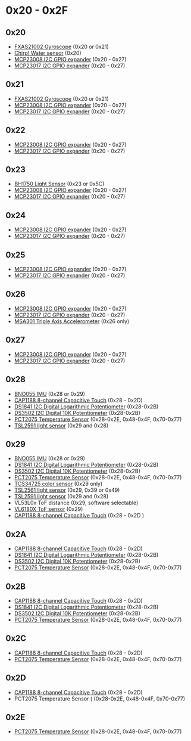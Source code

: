 # 0x20 - 0x2F

## 0x20

- [FXAS21002 Gyroscope](https://www.adafruit.com/product/3463) (0x20 or 0x21)
- [Chirp! Water sensor](https://www.adafruit.com/product/1965) (0x20)
- [MCP23008 I2C GPIO expander](https://www.adafruit.com/product/292) (0x20 - 0x27)
- [MCP23017 I2C GPIO expander](https://www.adafruit.com/product/732) (0x20 - 0x27)

## 0x21

- [FXAS21002 Gyroscope](https://www.adafruit.com/product/3463) (0x20 or 0x21)
- [MCP23008 I2C GPIO expander](https://www.adafruit.com/product/292) (0x20 - 0x27)
- [MCP23017 I2C GPIO expander](https://www.adafruit.com/product/732) (0x20 - 0x27)

## 0x22

- [MCP23008 I2C GPIO expander](https://www.adafruit.com/product/292) (0x20 - 0x27)
- [MCP23017 I2C GPIO expander](https://www.adafruit.com/product/732) (0x20 - 0x27)

## 0x23

- [BH1750 Light Sensor](https://www.adafruit.com/product/4681) (0x23 or 0x5C)
- [MCP23008 I2C GPIO expander](https://www.adafruit.com/product/292) (0x20 - 0x27)
- [MCP23017 I2C GPIO expander](https://www.adafruit.com/product/732) (0x20 - 0x27)

## 0x24

- [MCP23008 I2C GPIO expander](https://www.adafruit.com/product/292) (0x20 - 0x27)
- [MCP23017 I2C GPIO expander](https://www.adafruit.com/product/732) (0x20 - 0x27)

## 0x25

- [MCP23008 I2C GPIO expander](https://www.adafruit.com/product/292) (0x20 - 0x27)
- [MCP23017 I2C GPIO expander](https://www.adafruit.com/product/732) (0x20 - 0x27)

## 0x26

- [MCP23008 I2C GPIO expander](https://www.adafruit.com/product/292) (0x20 - 0x27)
- [MCP23017 I2C GPIO expander](https://www.adafruit.com/product/732) (0x20 - 0x27)
- [MSA301 Triple Axis Accelerometer](https://www.adafruit.com/product/4344) (0x26 only)

## 0x27

- [MCP23008 I2C GPIO expander](https://www.adafruit.com/product/292) (0x20 - 0x27)
- [MCP23017 I2C GPIO expander](https://www.adafruit.com/product/732) (0x20 - 0x27)

## 0x28

- [BNO055 IMU](https://www.adafruit.com/product/2472) (0x28 or 0x29)
- [CAP1188 8-channel Capacitive Touch](https://www.adafruit.com/product/1602) (0x28 - 0x2D)
- [DS1841 I2C Digital Logarithmic Potentiometer](https://www.adafruit.com/product/4570) (0x28-0x2B)
- [DS3502 I2C Digital 10K Potentiometer](https://www.adafruit.com/product/4286) (0x28-0x2B)
- [PCT2075 Temperature Sensor](https://www.adafruit.com/product/4369) (0x28-0x2E, 0x48-0x4F, 0x70-0x77)
- [TSL2591 light sensor](https://www.adafruit.com/product/1980) (0x29 and 0x28)

## 0x29

- [BNO055 IMU](https://www.adafruit.com/product/2472) (0x28 or 0x29)
- [DS1841 I2C Digital Logarithmic Potentiometer](https://www.adafruit.com/product/4570) (0x28-0x2B)
- [DS3502 I2C Digital 10K Potentiometer](https://www.adafruit.com/product/4286) (0x28-0x2B)
- [PCT2075 Temperature Sensor](https://www.adafruit.com/product/4369) (0x28-0x2E, 0x48-0x4F, 0x70-0x77)
- [TCS34725 color sensor](https://www.adafruit.com/product/1334) (0x29 only)
- [TSL2561 light sensor](https://www.adafruit.com/product/439) (0x29, 0x39 or 0x49)
- [TSL2591 light sensor](https://www.adafruit.com/product/1980) (0x29 and 0x28)
- VL53L0x ToF distance (0x29, software selectable)
- [VL6180X ToF sensor](https://www.adafruit.com/product/3316) (0x29)
- [CAP1188 8-channel Capacitive Touch](https://www.adafruit.com/product/1602) (0x28 - 0x2D )

## 0x2A

- [CAP1188 8-channel Capacitive Touch](https://www.adafruit.com/product/1602) (0x28 - 0x2D)
- [DS1841 I2C Digital Logarithmic Potentiometer](https://www.adafruit.com/product/4570) (0x28-0x2B)
- [DS3502 I2C Digital 10K Potentiometer](https://www.adafruit.com/product/4286) (0x28-0x2B)
- [PCT2075 Temperature Sensor](https://www.adafruit.com/product/4369) (0x28-0x2E, 0x48-0x4F, 0x70-0x77)

## 0x2B

- [CAP1188 8-channel Capacitive Touch](https://www.adafruit.com/product/1602) (0x28 - 0x2D)
- [DS1841 I2C Digital Logarithmic Potentiometer](https://www.adafruit.com/product/4570) (0x28-0x2B)
- [DS3502 I2C Digital 10K Potentiometer](https://www.adafruit.com/product/4286) (0x28-0x2B)
- [PCT2075 Temperature Sensor](https://www.adafruit.com/product/4369) (0x28-0x2E, 0x48-0x4F, 0x70-0x77)

## 0x2C

- [CAP1188 8-channel Capacitive Touch](https://www.adafruit.com/product/1602) (0x28 - 0x2D)
- [PCT2075 Temperature Sensor](https://www.adafruit.com/product/4369) (0x28-0x2E, 0x48-0x4F, 0x70-0x77)

## 0x2D

- [CAP1188 8-channel Capacitive Touch](https://www.adafruit.com/product/1602) (0x28 - 0x2D)
- PCT2075 Temperature Sensor ( (0x28-0x2E, 0x48-0x4F, 0x70-0x77)

## 0x2E

- [PCT2075 Temperature Sensor](https://www.adafruit.com/product/4369) (0x28-0x2E, 0x48-0x4F, 0x70-0x77)
